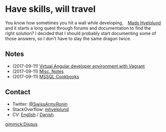 # Have skills, will travel

<div style="float:right"><div class="LI-profile-badge"  data-version="v1" data-size="medium" data-locale="en_US" data-type="horizontal" data-theme="light" data-vanity="mhvelplund"><a class="LI-simple-link" href='https://dk.linkedin.com/in/mhvelplund?trk=profile-badge'>Mads Hvelplund</a></div></div>

You know how sometimes you hit a wall while developing, and it starts a long quest through forums and documentation to find the right solution? I decided that I should probably start documenting some of those answers, so I don't have to slay the same dragon twice.

## Notes

* (2017-09-11) [Virtual Angular developer environment with Vagrant](VirtualDeveloperEnvironmentWithVagrant.md)
* (2017-09-11) [Misc. Notes](MiscNotes.md)
* (2017-09-11) [MSSQL Cookbooks](MssqlCookbooks.md)
<!--* (2017-09-22) [Converting an existing VM to Vagrant](ConvertingAnExistingVMToVagrant.md)-->

## Contact

* Twitter: [@SwissArmyRonin](https://twitter.com/SwissArmyRonin) 
* StackOverflow: [mhvelplund](https://stackoverflow.com/cv/mhvelplund)
* CV: [English](files/CV_en.pdf) / [Danish](files/CV_dk.pdf)

[gimmick:Disqus](swissarmyronin-github-io)

<script type="text/javascript" src="https://platform.linkedin.com/badges/js/profile.js" async defer></script>